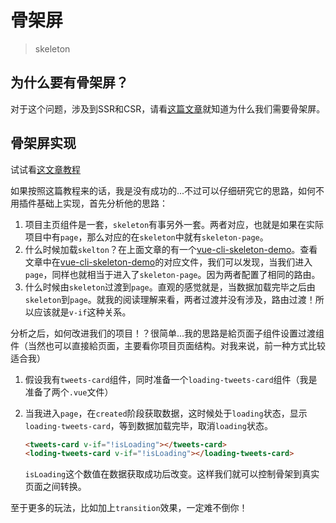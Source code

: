 # 骨架屏
> skeleton

## 为什么要有骨架屏？

对于这个问题，涉及到SSR和CSR，请看[这篇文章](https://github.com/JiangWeixian/JS-Tips/blob/master/Vue/Vue-%E6%9C%8D%E5%8A%A1%E7%AB%AF%E6%B8%B2%E6%9F%93SSR%26%E5%AE%A2%E6%88%B7%E7%AB%AF%E6%B8%B2%E6%9F%93CSR.md)就知道为什么我们需要骨架屏。

## 骨架屏实现

试试看[这文章教程](https://xiaoiver.github.io/coding/2017/07/30/%E4%B8%BAvue%E9%A1%B9%E7%9B%AE%E6%B7%BB%E5%8A%A0%E9%AA%A8%E6%9E%B6%E5%B1%8F.html)

如果按照这篇教程来的话，我是没有成功的...不过可以仔细研究它的思路，如何不用插件基础上实现，首先分析他的思路：

1. 项目主页组件是一套，`skeleton`有事另外一套。两者对应，也就是如果在实际项目中有`page`，那么对应的在`skeleton`中就有`skeleton-page`。
2. 什么时候加载`skelton`？在上面文章的有一个[vue-cli-skeleton-demo](https://github.com/xiaoiver/multi-skeleton-demo)。查看文章中在[vue-cli-skeleton-demo](https://github.com/xiaoiver/multi-skeleton-demo)的对应文件，我们可以发现，当我们进入`page`，同样也就相当于进入了`skeleton-page`。因为两者配置了相同的路由。
3. 什么时候由`skeleton`过渡到`page`。直观的感觉就是，当数据加载完毕之后由`skeleton`到`page`。就我的阅读理解来看，两者过渡并没有涉及，路由过渡！所以应该就是`v-if`这种关系。

分析之后，如何改进我们的项目！？很简单...我的思路是給页面子组件设置过渡组件（当然也可以直接給页面，主要看你项目页面结构。对我来说，前一种方式比较适合我）

1. 假设我有`tweets-card`组件，同时准备一个`loading-tweets-card`组件（我是准备了两个`.vue`文件）
2. 当我进入`page`，在`created`阶段获取数据，这时候处于`loading`状态，显示`loading-tweets-card`，等到数据加载完毕，取消`loading`状态。

    ```HTML
    <tweets-card v-if="!isLoading"></tweets-card>
    <loding-tweets-card v-if="!isLoading"></loading-tweets-card>
    ```

    `isLoading`这个数值在数据获取成功后改变。这样我们就可以控制骨架到真实页面之间转换。



至于更多的玩法，比如加上`transition`效果，一定难不倒你！
